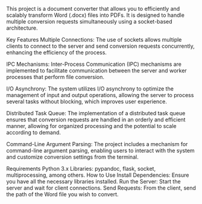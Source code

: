 This project is a document converter that allows you to efficiently and scalably transform Word (.docx) files into PDFs. It is designed to handle multiple conversion requests simultaneously using a socket-based architecture.

Key Features
Multiple Connections: The use of sockets allows multiple clients to connect to the server and send conversion requests concurrently, enhancing the efficiency of the process.

IPC Mechanisms: Inter-Process Communication (IPC) mechanisms are implemented to facilitate communication between the server and worker processes that perform file conversion.

I/O Asynchrony: The system utilizes I/O asynchrony to optimize the management of input and output operations, allowing the server to process several tasks without blocking, which improves user experience.

Distributed Task Queue: The implementation of a distributed task queue ensures that conversion requests are handled in an orderly and efficient manner, allowing for organized processing and the potential to scale according to demand.

Command-Line Argument Parsing: The project includes a mechanism for command-line argument parsing, enabling users to interact with the system and customize conversion settings from the terminal.

Requirements
Python 3.x
Libraries: pypandoc, flask, socket, multiprocessing, among others.
How to Use
Install Dependencies: Ensure you have all the necessary libraries installed.
Run the Server: Start the server and wait for client connections.
Send Requests: From the client, send the path of the Word file you wish to convert.
